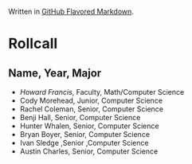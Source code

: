 Written in [GitHub Flavored Markdown](https://help.github.com/articles/github-flavored-markdown).

Rollcall
========

Name, Year, Major
-------------------------------------------------
* *Howard Francis*, Faculty, Math/Computer Science
* Cody Morehead, Junior, Computer Science
* Rachel Coleman, Senior, Computer Science
* Benji Hall, Senior, Computer Science 
* Hunter Whalen, Senior, Computer Science
* Bryan Boyer, Senior, Computer Science
* Ivan Sledge ,Senior ,Computer Science
* Austin Charles, Senior, Computer Science
